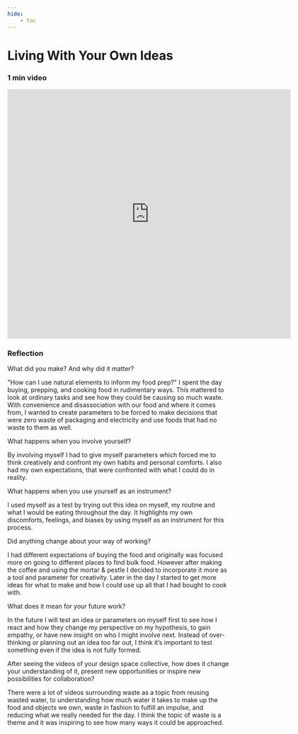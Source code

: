 ```yaml
---
hide:
    - toc
---
```


# Living With Your Own Ideas

### 1 min video
<iframe src="https://player.vimeo.com/video/767854049?h=c306297788" width="640" height="564" frameborder="0" allow="autoplay; fullscreen" allowfullscreen></iframe>

###   Reflection
What did you make? And why did it matter?

"How can I use natural elements to inform my food prep?" I spent the day buying, prepping, and cooking food in rudimentary ways. This mattered to look at ordinary tasks and see how they could be causing so much waste. With convenience and disassociation with our food and where it comes from, I wanted to create parameters to be forced to make decisions that were zero waste of packaging and electricity and use foods that had no waste to them as well.

What happens when you involve yourself?

By involving myself I had to give myself parameters which forced me to think creatively and confront my own habits and personal comforts. I also had my own expectations, that were confronted with what I could do in reality.

What happens when you use yourself as an instrument?

I used myself as a test by trying out this idea on myself, my routine and what I would be eating throughout the day. It highlights my own discomforts, feelings, and biases by using myself as an instrument for this process.

Did anything change about your way of working?

I had different expectations of buying the food and originally was focused more on going to different places to find bulk food. However after making the coffee and using the mortar & pestle I decided to incorporate it more as a tool and parameter for creativity. Later in the day I started to get more ideas for what to make and how I could use up all that I had bought to cook with. 

What does it mean for your future work?

In the future I will test an idea or parameters on myself first to see how I react and how they change my perspective on my hypothesis, to gain empathy, or have new insight on who I might involve next. Instead of over-thinking or planning out an idea too far out, I think it’s important to test something even if the idea is not fully formed. 

After seeing the videos of your design space collective, how does it change your understanding of it, present new opportunities or inspire new possibilities for collaboration?

There were a lot of videos surrounding waste as a topic from reusing wasted water, to understanding how much water it takes to make up the food and objects we own, waste in fashion to fulfill an impulse, and reducing what we really needed for the day. I think the topic of waste is a theme and it was inspiring to see how many ways it could be approached. 


